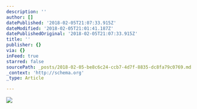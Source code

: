 ```yaml
---
description: ''
author: []
datePublished: '2018-02-05T21:07:33.915Z'
dateModified: '2018-02-05T21:01:41.187Z'
datePublishedOriginal: '2018-02-05T21:07:33.915Z'
title: ''
publisher: {}
via: {}
inFeed: true
starred: false
sourcePath: _posts/2018-02-05-be8c6c24-ccb7-4d7f-8835-dc8fa79c0769.md
_context: 'http://schema.org'
_type: Article

---
```

![](https://the-grid-user-content.s3-us-west-2.amazonaws.com/3f44c64a-04a9-4d9b-886c-7d4ed526bff4.jpg)